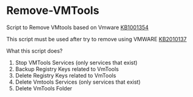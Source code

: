 # Remove-VMTools

Script to Remove VMtools based on Vmware [KB1001354](https://kb.vmware.com/s/article/1001354)


This script must be used after try to remove using VMWARE [KB2010137](https://kb.vmware.com/s/article/2010137)

What this script does?

1. Stop VMTools Services (only services that exist)
2. Backup Registry Keys related to VmTools
3. Delete Registry Keys related to VmTools
4. Delete Vmtools Services (only services that exist)
5. Delete VmTools Folder

